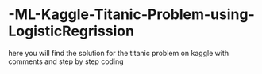 # -ML-Kaggle-Titanic-Problem-using-LogisticRegrission
here you will find the solution for the titanic problem on kaggle with comments and step by step coding
